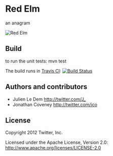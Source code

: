 Red Elm
======

an anagram

![Red Elm](http://upload.wikimedia.org/wikipedia/commons/e/eb/Mature_Ulmus_rubra_in_graveyard.jpg)

## Build

to run the unit tests:
mvn test

The build runs in [Travis CI](http://travis-ci.org/julienledem/redelm):
[![Build Status](https://secure.travis-ci.org/julienledem/redelm.png)](http://travis-ci.org/julienledem/redelm)

## Authors and contributors

* Julien Le Dem <http://twitter.com/J_>
* Jonathan Coveney <http://twitter.com/jco>

## License

Copyright 2012 Twitter, Inc.

Licensed under the Apache License, Version 2.0: http://www.apache.org/licenses/LICENSE-2.0

